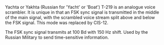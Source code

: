 Yachta or Yakhta (Russian for 'Yacht' or 'Boat') T-219 is an analogue voice scrambler. It is unique in that an FSK sync signal is transmitted in the middle of the main signal, with the scrambled voice stream split above and below the FSK signal. This mode was replaced by CIS-12.

The FSK sync signal transmits at 100 Bd with 150 Hz shift. Used by the Russian Military to send time-sensitive information.